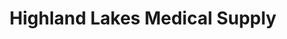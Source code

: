 ---
title: "Highland Lakes Medical Supply"
url: /marble-falls/highland-lakes-medical-supply/
shop: medical supply
---